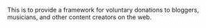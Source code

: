 This is to provide a framework for voluntary donations to bloggers, musicians, and
other content creators on the web.